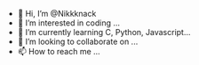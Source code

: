 - 👋 Hi, I’m @Nikkknack
- 👀 I’m interested in coding  ...
- 🌱 I’m currently learning C, Python, Javascript...
- 💞️ I’m looking to collaborate on ...
- 📫 How to reach me ...

<!---
Nikkknack/Nikkknack is a ✨ special ✨ repository because its `README.md` (this file) appears on your GitHub profile.
You can click the Preview link to take a look at your changes.
--->
